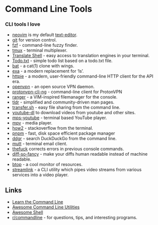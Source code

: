 # Command Line Tools

### CLI tools I love

* [neovim](https://github.com/neovim/neovim) is my default [text-editor](../text-editor/).
* [git](https://github.com/git/git) for version control.
* [fzf](https://github.com/junegunn/fzf) - command-line fuzzy finder.
* [tmux](https://github.com/tmux/tmux) - terminal multiplexer.
* [Translate Shell](https://github.com/soimort/translate-shell) - easy access to translation engines in your terminal.
* [Todo.txt](https://github.com/todotxt/todo.txt-cli) - simple todo list based on a todo.txt file.
* [bat](https://github.com/sharkdp/bat) - a cat\(1\) clone with wings.
* [exa](https://github.com/ogham/exa) - a modern replacement for ‘ls’.
* [httpie](https://github.com/httpie/httpie) -  a modern, user-friendly command-line HTTP client for the API era.
* [openvpn](https://github.com/OpenVPN/openvpn) - an open source VPN daemon.
* [protonvpn-cli-ng](https://github.com/ProtonVPN/protonvpn-cli-ng) - command-line client for ProtonVPN
* [ranger](https://github.com/ranger/ranger) - a VIM-inspired filemanager for the console.
* [tldr](https://github.com/tldr-pages/tldr) - simplified and community-driven man pages.
* [transfer.sh](https://transfer.sh/) - easy file sharing from the command line.
* [youtube-dl](https://github.com/rg3/youtube-dl) to download videos from youtube and other sites.
* [mps-youtube](https://github.com/mps-youtube/mps-youtube) - terminal based YouTube player.
* [mpv](https://github.com/mpv-player/mpv) - media player.
* [how2](https://github.com/santinic/how2) - stackoverflow from the terminal.
* [pnpm](https://github.com/pnpm/pnpm) - fast, disk space efficient package manager
* [ddgr](https://github.com/jarun/ddgr) - search DuckDuckGo from the command line.
* [mutt](http://www.mutt.org) - terminal email client.
* [thefuck](https://github.com/nvbn/thefuck) corrects errors in previous console commands.
* [diff-so-fancy](https://github.com/so-fancy/diff-so-fancy) - make your diffs human readable instead of machine readable.
* [btop](https://github.com/aristocratos/btop) - a cool monitor of resources.
* [streamlink](https://github.com/streamlink/streamlink) - a CLI utility which pipes video streams from various services into a video player.

## Links

* [Learn the Command Line](../../programming/learn-the-command-line.md)
* [Awesome Command Line Utilities](https://github.com/learn-anything/command-line-tools)
* [Awesome Shell](https://github.com/alebcay/awesome-shell)
* [r/commandline](https://www.reddit.com/r/commandline/) - for questions, tips, and interesting programs.


